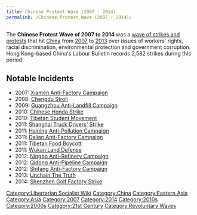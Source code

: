 ```yaml
---
title: Chinese Protest Wave (2007 - 2014)
permalink: /Chinese_Protest_Wave_(2007_-_2014)/
---
```


The **Chinese Protest Wave of 2007 to 2014** was a [wave of strikes and
protests](Revolutionary_Wave.md "wikilink") that hit
[China](China.md "wikilink") from
[2007](Timeline_of_Libertarian_Socialism_in_Eastern_Asia.md "wikilink") to
[2013](Revolutions_of_2010_-_2015.md "wikilink") over issues of workers'
rights, racial discrimination, environmental protection and government
corruption. Hong Kong-based China's Labour Bulletin records 2,582
strikes during this period.

## Notable Incidents

- 2007: [Xiamen Anti-Factory
  Campaign](Xiamen_Anti-Factory_Campaign_(2007).md "wikilink")
- 2008: [Chengdu Stroll](Chengdu_Stroll_(2008).md "wikilink")
- 2009: [Guangzhou Anti-Landfill
  Campaign](Guangzhou_Anti-Landfill_Campaign_(2009).md "wikilink")
- 2010: [Chinese Honda Strike](Chinese_Honda_Strike_(2010).md "wikilink")
- 2010: [Tibetan Student
  Movement](Tibetan_Student_Movement_(2010).md "wikilink")
- 2011: [Shanghai Truck Drivers'
  Strike](Shanghai_Truck_Drivers'_Strike_(2011).md "wikilink")
- 2011: [Haining Anti-Pollution
  Campaign](Haining_Anti-Pollution_Campaign_(2011).md "wikilink")
- 2011: [Dalian Anti-Factory
  Campaign](Dalian_Anti-Factory_Campaign_(2011).md "wikilink")
- 2011: [Tibetan Food Boycott](Tibetan_Food_Boycott_(2011).md "wikilink")
- 2011: [Wukan Land Defense](Wukan_Land_Defense_(2011).md "wikilink")
- 2012: [Ningbo Anti-Refinery
  Campaign](Ningbo_Anti-Refinery_Campaign_(2012).md "wikilink")
- 2012: [Qidong Anti-Pipeline
  Campaign](Qidong_Pipeline_Campaign_(2012).md "wikilink")
- 2012: [Shifang Anti-Factory
  Campaign](Shifang_Anti-Factory_Campaign_(2012).md "wikilink")
- 2013: [Unchain The Truth](Unchain_The_Truth_(China).md "wikilink")
- 2014: [Shenzhen Golf Factory
  Strike](Shenzhen_Golf_Factory_Strike_(2014).md "wikilink")

[Category:Libertarian Socialist
Wiki](Category:Libertarian_Socialist_Wiki.md "wikilink")
[Category:China](Category:China.md "wikilink") [Category:Eastern
Asia](Category:Eastern_Asia.md "wikilink")
[Category:Asia](Category:Asia.md "wikilink")
[Category:2007](Category:2007.md "wikilink")
[Category:2014](Category:2014.md "wikilink")
[Category:2010s](Category:2010s.md "wikilink")
[Category:2000s](Category:2000s.md "wikilink") [Category:21st
Century](Category:21st_Century.md "wikilink") [Category:Revoluntary
Waves](Category:Revoluntary_Waves.md "wikilink")